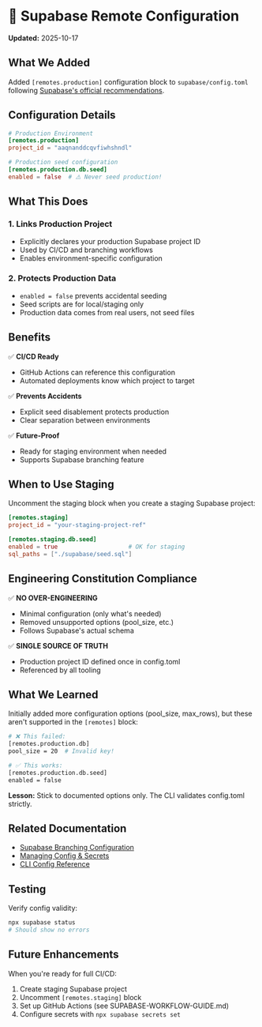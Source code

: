 # 📝 Supabase Remote Configuration

**Updated:** 2025-10-17

## What We Added

Added `[remotes.production]` configuration block to `supabase/config.toml` following [Supabase's official recommendations](https://supabase.com/docs/guides/deployment/branching/configuration).

## Configuration Details

```toml
# Production Environment
[remotes.production]
project_id = "aaqnanddcqvfiwhshndl"

# Production seed configuration
[remotes.production.db.seed]
enabled = false  # ⚠️ Never seed production!
```

## What This Does

### 1. **Links Production Project**
- Explicitly declares your production Supabase project ID
- Used by CI/CD and branching workflows
- Enables environment-specific configuration

### 2. **Protects Production Data**
- `enabled = false` prevents accidental seeding
- Seed scripts are for local/staging only
- Production data comes from real users, not seed files

## Benefits

✅ **CI/CD Ready**
- GitHub Actions can reference this configuration
- Automated deployments know which project to target

✅ **Prevents Accidents**
- Explicit seed disablement protects production
- Clear separation between environments

✅ **Future-Proof**
- Ready for staging environment when needed
- Supports Supabase branching feature

## When to Use Staging

Uncomment the staging block when you create a staging Supabase project:

```toml
[remotes.staging]
project_id = "your-staging-project-ref"

[remotes.staging.db.seed]
enabled = true                    # OK for staging
sql_paths = ["./supabase/seed.sql"]
```

## Engineering Constitution Compliance

✅ **NO OVER-ENGINEERING**
- Minimal configuration (only what's needed)
- Removed unsupported options (pool_size, etc.)
- Follows Supabase's actual schema

✅ **SINGLE SOURCE OF TRUTH**
- Production project ID defined once in config.toml
- Referenced by all tooling

## What We Learned

Initially added more configuration options (pool_size, max_rows), but these aren't supported in the `[remotes]` block:

```bash
# ❌ This failed:
[remotes.production.db]
pool_size = 20  # Invalid key!

# ✅ This works:
[remotes.production.db.seed]
enabled = false
```

**Lesson:** Stick to documented options only. The CLI validates config.toml strictly.

## Related Documentation

- [Supabase Branching Configuration](https://supabase.com/docs/guides/deployment/branching/configuration)
- [Managing Config & Secrets](https://supabase.com/docs/guides/local-development/managing-config)
- [CLI Config Reference](https://supabase.com/docs/guides/cli/config)

## Testing

Verify config validity:

```bash
npx supabase status
# Should show no errors
```

## Future Enhancements

When you're ready for full CI/CD:

1. Create staging Supabase project
2. Uncomment `[remotes.staging]` block
3. Set up GitHub Actions (see SUPABASE-WORKFLOW-GUIDE.md)
4. Configure secrets with `npx supabase secrets set`
